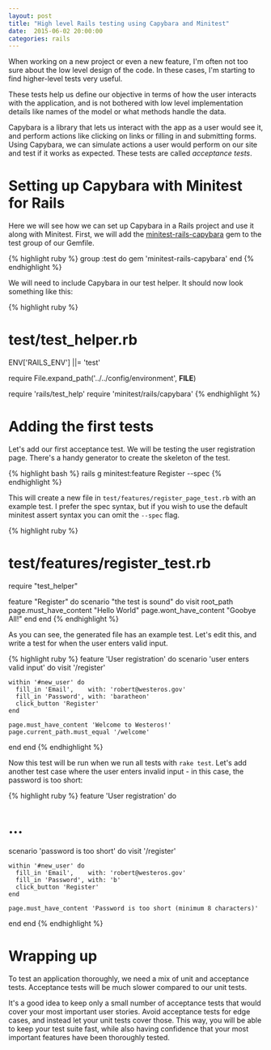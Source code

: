 ```yaml
---
layout: post
title: "High level Rails testing using Capybara and Minitest"
date:  2015-06-02 20:00:00
categories: rails
---
```


When working on a new project
or even a new feature,
I'm often not too sure about
the low level design of the code.
In these cases,
I'm starting to find
higher-level tests very useful.

These tests help us define our objective
in terms of how the user
interacts with the application,
and is not bothered with
low level implementation details
like names of the model
or what methods handle the data.

Capybara is a library
that lets us interact with
the app as a user would see it,
and perform actions like
clicking on links or
filling in and submitting forms.
Using Capybara,
we can simulate actions
a user would perform on our site
and test if it works as expected.
These tests are called
*acceptance tests*.

# Setting up Capybara with Minitest for Rails

Here we will see how we can
set up Capybara in a Rails project
and use it along with Minitest.
First, we will add the
[minitest-rails-capybara](https://github.com/blowmage/minitest-rails-capybara)
gem to the test group of our Gemfile.

{% highlight ruby %}
group :test do
  gem 'minitest-rails-capybara'
end
{% endhighlight %}

We will need to include Capybara
in our test helper.
It should now look something like this:

{% highlight ruby %}
# test/test_helper.rb
ENV['RAILS_ENV'] ||= 'test'

require File.expand_path('../../config/environment', __FILE__)

require 'rails/test_help'
require 'minitest/rails/capybara'
{% endhighlight %}

# Adding the first tests

Let's add our first acceptance test.
We will be testing
the user registration page.
There's a handy generator
to create the skeleton of the test.

{% highlight bash %}
rails g minitest:feature Register --spec
{% endhighlight %}

This will create a new file
in `test/features/register_page_test.rb`
with an example test.
I prefer the spec syntax,
but if you wish to use
the default minitest assert syntax
you can omit the `--spec` flag.

{% highlight ruby %}
# test/features/register_test.rb
require "test_helper"

feature "Register" do
  scenario "the test is sound" do
    visit root_path
    page.must_have_content "Hello World"
    page.wont_have_content "Goobye All!"
  end
end
{% endhighlight %}

As you can see,
the generated file has
an example test.
Let's edit this,
and write a test
for when the user
enters valid input.

{% highlight ruby %}
feature 'User registration' do
  scenario 'user enters valid input' do
    visit '/register'

    within '#new_user' do
      fill_in 'Email',    with: 'robert@westeros.gov'
      fill_in 'Password', with: 'baratheon'
      click_button 'Register'
    end

    page.must_have_content 'Welcome to Westeros!'
    page.current_path.must_equal '/welcome'
  end
end
{% endhighlight %}

Now this test will be run
when we run all tests
with `rake test`.
Let's add another test case
where the user enters invalid input -
in this case, the password is too short:

{% highlight ruby %}
feature 'User registration' do
  # ...

  scenario 'password is too short' do
    visit '/register'

    within '#new_user' do
      fill_in 'Email',    with: 'robert@westeros.gov'
      fill_in 'Password', with: 'b'
      click_button 'Register'
    end

    page.must_have_content 'Password is too short (minimum 8 characters)'
  end
end
{% endhighlight %}

# Wrapping up

To test an application thoroughly,
we need a mix of
unit and acceptance tests.
Acceptance tests will be
much slower compared to our unit tests.

It's a good idea to keep
only a small number of acceptance tests
that would cover your most important user stories.
Avoid acceptance tests for edge cases,
and instead let your unit tests cover those.
This way,
you will be able to keep your test suite fast,
while also having confidence
that your most important features
have been thoroughly tested.

